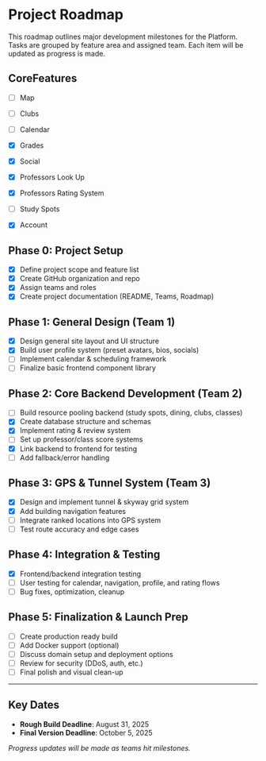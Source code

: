 # Project Roadmap

This roadmap outlines major development milestones for the Platform. Tasks are grouped by feature area and assigned team. Each item will be updated as progress is made.

## CoreFeatures
- [ ] Map
- [ ] Clubs
- [ ] Calendar
- [x] Grades
- [x] Social
- [x] Professors Look Up
- [x] Professors Rating System
- [ ] Study Spots
- [x] Account


## Phase 0: Project Setup

- [x] Define project scope and feature list
- [x] Create GitHub organization and repo
- [x] Assign teams and roles
- [x] Create project documentation (README, Teams, Roadmap)

## Phase 1: General Design (Team 1)

- [x] Design general site layout and UI structure
- [x] Build user profile system (preset avatars, bios, socials)
- [ ] Implement calendar & scheduling framework
- [ ] Finalize basic frontend component library

## Phase 2: Core Backend Development (Team 2)

- [ ] Build resource pooling backend (study spots, dining, clubs, classes)
- [x] Create database structure and schemas
- [x] Implement rating & review system
- [ ] Set up professor/class score systems
- [x] Link backend to frontend for testing
- [ ] Add fallback/error handling

## Phase 3: GPS & Tunnel System (Team 3)

- [x] Design and implement tunnel & skyway grid system
- [x] Add building navigation features
- [ ] Integrate ranked locations into GPS system
- [ ] Test route accuracy and edge cases

## Phase 4: Integration & Testing

- [x] Frontend/backend integration testing
- [ ] User testing for calendar, navigation, profile, and rating flows
- [ ] Bug fixes, optimization, cleanup

## Phase 5: Finalization & Launch Prep

- [ ] Create production ready build
- [ ] Add Docker support (optional)
- [ ] Discuss domain setup and deployment options
- [ ] Review for security (DDoS, auth, etc.)
- [ ] Final polish and visual clean-up

---

## Key Dates

- **Rough Build Deadline**: August 31, 2025  
- **Final Version Deadline**: October 5, 2025  


_Progress updates will be made as teams hit milestones._

